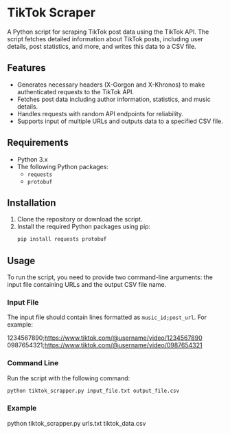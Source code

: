 # TikTok Scraper

A Python script for scraping TikTok post data using the TikTok API. The script fetches detailed information about TikTok posts, including user details, post statistics, and more, and writes this data to a CSV file.

## Features

- Generates necessary headers (X-Gorgon and X-Khronos) to make authenticated requests to the TikTok API.
- Fetches post data including author information, statistics, and music details.
- Handles requests with random API endpoints for reliability.
- Supports input of multiple URLs and outputs data to a specified CSV file.

## Requirements

- Python 3.x
- The following Python packages:
  - `requests`
  - `protobuf`

## Installation

1. Clone the repository or download the script.
2. Install the required Python packages using pip:
    ```sh
    pip install requests protobuf
    ```

## Usage

To run the script, you need to provide two command-line arguments: the input file containing URLs and the output CSV file name.

### Input File

The input file should contain lines formatted as `music_id;post_url`. For example:

1234567890;https://www.tiktok.com/@username/video/1234567890
0987654321;https://www.tiktok.com/@username/video/0987654321


### Command Line

Run the script with the following command:

```sh
python tiktok_scrapper.py input_file.txt output_file.csv
```

### Example

python tiktok_scrapper.py urls.txt tiktok_data.csv

